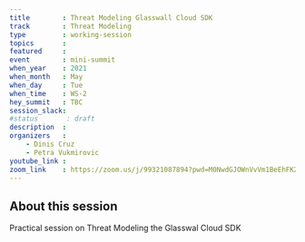```yaml
---
title        : Threat Modeling Glasswall Cloud SDK
track        : Threat Modeling
type         : working-session
topics       :
featured     :
event        : mini-summit
when_year    : 2021
when_month   : May
when_day     : Tue
when_time    : WS-2
hey_summit   : TBC
session_slack:
#status       : draft
description  :
organizers   :
    - Dinis Cruz
    - Petra Vukmirovic
youtube_link :
zoom_link    : https://zoom.us/j/99321087894?pwd=M0NwdGJOWnVvVm1BeEhFK25OUE9yQT09
---
```


## About this session

Practical session on Threat Modeling the Glasswal Cloud SDK